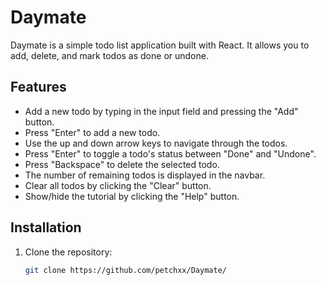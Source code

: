 # Daymate

Daymate is a simple todo list application built with React. It allows you to add, delete, and mark todos as done or undone.

## Features

- Add a new todo by typing in the input field and pressing the "Add" button.
- Press "Enter" to add a new todo.
- Use the up and down arrow keys to navigate through the todos.
- Press "Enter" to toggle a todo's status between "Done" and "Undone".
- Press "Backspace" to delete the selected todo.
- The number of remaining todos is displayed in the navbar.
- Clear all todos by clicking the "Clear" button.
- Show/hide the tutorial by clicking the "Help" button.

## Installation

1. Clone the repository:

   ```bash
   git clone https://github.com/petchxx/Daymate/
